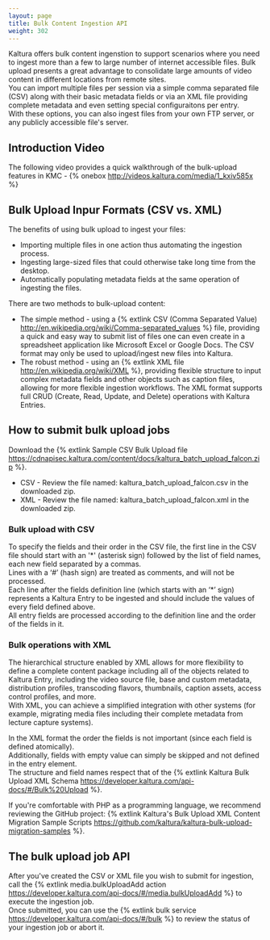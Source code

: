 ```yaml
---
layout: page
title: Bulk Content Ingestion API
weight: 302
---
```


Kaltura offers bulk content ingenstion to support scenarios where you need to ingest more than a few to large number of internet accessible files. Bulk upload presents a great advantage to consolidate large amounts of video content in different locations from remote sites.  
You can import multiple files per session via a simple comma separated file (CSV) along with their basic metadata fields or via an XML file providing complete metadata and even setting special configuraitons per entry.  
With these options, you can also ingest files from your own FTP server, or any publicly accessible file's server.

## Introduction Video

The following video provides a quick walkthrough of the bulk-upload features in KMC - 
{% onebox http://videos.kaltura.com/media/1_kxiv585x %}

## Bulk Upload Inpur Formats (CSV vs. XML)

The benefits of using bulk upload to ingest your files:

* Importing multiple files in one action thus automating the ingestion process.
* Ingesting large-sized files that could otherwise take long time from the desktop.
* Automatically populating metadata fields at the same operation of ingesting the files.

There are two methods to bulk-upload content:

* The simple method - using a {% extlink CSV (Comma Separated Value) http://en.wikipedia.org/wiki/Comma-separated_values %} file, providing a quick and easy way to submit list of files one can even create in a spreadsheet application like Microsoft Excel or Google Docs. The CSV format may only be used to upload/ingest new files into Kaltura.
* The robust method - using an {% extlink XML file http://en.wikipedia.org/wiki/XML %}, providing flexible structure to input complex metadata fields and other objects such as caption files, allowing for more flexible ingestion workflows. The XML format supports full CRUD (Create, Read, Update, and Delete) operations with Kaltura Entries.

## How to submit bulk upload jobs

Download the {% extlink Sample CSV Bulk Upload file https://cdnapisec.kaltura.com/content/docs/kaltura_batch_upload_falcon.zip %}.  

* CSV - Review the file named: kaltura_batch_upload_falcon.csv in the downloaded zip.
* XML - Review the file named: kaltura_batch_upload_falcon.xml in the downloaded zip.

### Bulk upload with CSV

To specify the fields and their order in the CSV file, the first line in the CSV file should start with an '\*'  (asterisk sign) followed by the list of field names, each new field separated by a commas.   
Lines with a ‘#’ (hash sign) are treated as comments, and will not be processed.  
Each line after the fields definition line (which starts with an ‘*’ sign) represents a Kaltura Entry to be ingested and should include the values of every field defined above.  
All entry fields are processed according to the definition line and the order of the fields in it.  

### Bulk operations with XML

The hierarchical structure enabled by XML allows for more flexibility to define a complete content package including all of the objects related to Kaltura Entry, including the video source file, base and custom metadata, distribution profiles, transcoding flavors, thumbnails, caption assets, access control profiles, and more.   
With XML, you can achieve a simplified integration with other systems (for example, migrating media files including their complete metadata from lecture capture systems).   

In the XML format the order the fields is not important (since each field is defined atomically).  
Additionally, fields with empty value can simply be skipped and not defined in the entry element.  
The structure and field names respect that of the {% extlink Kaltura Bulk Upload XML Schema https://developer.kaltura.com/api-docs/#/Bulk%20Upload %}.

If you're comfortable with PHP as a programming language, we recommend reviewing the GitHub project: {% extlink Kaltura's Bulk Upload XML Content Migration Sample Scripts https://github.com/kaltura/kaltura-bulk-upload-migration-samples %}.


## The bulk upload job API

After you've created the CSV or XML file you wish to submit for ingestion, call the {% extlink media.bulkUploadAdd action https://developer.kaltura.com/api-docs/#/media.bulkUploadAdd %} to execute the ingestion job.   
Once submitted, you can use the {% extlink bulk service https://developer.kaltura.com/api-docs/#/bulk %} to review the status of your ingestion job or abort it.   
